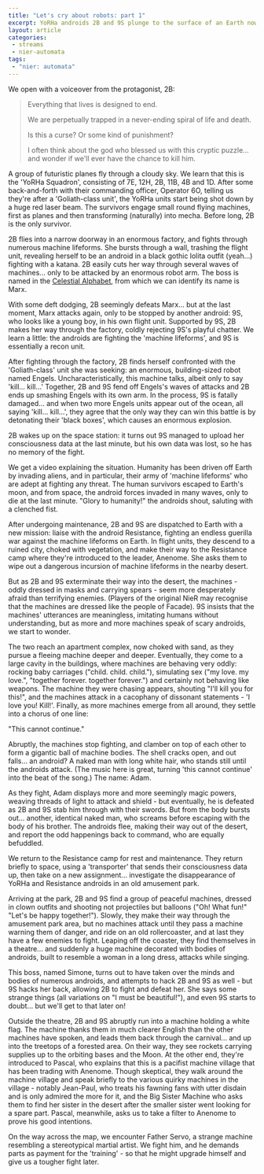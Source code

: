 ```yaml
---
title: "Let's cry about robots: part 1"
excerpt: YoRHa androids 2B and 9S plunge to the surface of an Earth now ruled by machines, and find things aren't quite what they expected.
layout: article
categories:
 - streams
 - nier-automata
tags:
 - "nier: automata"
---
```

<figure>
	<div id="twitch-embed"></div>
</figure>

<script src="https://embed.twitch.tv/embed/v1.js"></script>

<script type="text/javascript">
  new Twitch.Embed("twitch-embed", {
    width: 666,
    height: 480,
    video: 219651754
  });
</script>

We open with a voiceover from the protagonist, 2B:

> Everything that lives is designed to end.
> 
> We are perpetually trapped in a never-ending spiral of life and death.
>
> Is this a curse? Or some kind of punishment?
>
> I often think about the god who blessed us with this cryptic puzzle... and wonder if we'll ever have the chance to kill him.

A group of futuristic planes fly through a cloudy sky. We learn that this is the 'YoRHa Squadron', consisting of 7E, 12H, 2B, 11B, 4B and 1D. After some back-and-forth with their commanding officer, Operator 6O, telling us they're after a 'Goliath-class unit', the YoRHa units start being shot down by a huge red laser beam. The survivors engage small round flying machines, first as planes and then transforming (naturally) into mecha. Before long, 2B is the only survivor.

2B flies into a narrow doorway in an enormous factory, and fights through numerous machine lifeforms. She bursts through a wall, trashing the flight unit, revealing herself to be an android in a black gothic lolita outfit (yeah...) fighting with a katana. 2B easily cuts her way through several waves of machines... only to be attacked by an enormous robot arm. The boss is named in the [Celestial Alphabet](https://en.wikipedia.org/wiki/Celestial_Alphabet), from which we can identify its name is Marx.

With some deft dodging, 2B seemingly defeats Marx... but at the last moment, Marx attacks again, only to be stopped by another android: 9S, who looks like a young boy, in his own flight unit. Supported by 9S, 2B makes her way through the factory, coldly rejecting 9S's playful chatter. We learn a little: the androids are fighting the 'machine lifeforms', and 9S is essentially a recon unit.

After fighting through the factory, 2B finds herself confronted with the 'Goliath-class' unit she was seeking: an enormous, building-sized robot named Engels. Uncharacteristically, this machine talks, albeit only to say 'kill... kill...' Together, 2B and 9S fend off Engels's waves of attacks and 2B ends up smashing Engels with its own arm. In the process, 9S is fatally damaged... and when two more Engels units appear out of the ocean, all saying 'kill... kill...', they agree that the only way they can win this battle is by detonating their 'black boxes', which causes an enormous explosion.

2B wakes up on the space station: it turns out 9S managed to upload her consciousness data at the last minute, but his own data was lost, so he has no memory of the fight.

We get a video explaining the situation. Humanity has been driven off Earth by invading aliens, and in particular, their army of 'machine lifeforms' who are adept at fighting any threat. The human survivors escaped to Earth's moon, and from space, the android forces invaded in many waves, only to die at the last minute. "Glory to humanity!" the androids shout, saluting with a clenched fist.

After undergoing maintenance, 2B and 9S are dispatched to Earth with a new mission: liaise with the android Resistance, fighting an endless guerilla war against the machine lifeforms on Earth. In flight units, they descend to a ruined city, choked with vegetation, and make their way to the Resistance camp where they're introduced to the leader, Anenome. She asks them to wipe out a dangerous incursion of machine lifeforms in the nearby desert.

But as 2B and 9S exterminate their way into the desert, the machines - oddly dressed in masks and carrying spears - seem more desperately afraid than terrifying enemies. (Players of the original NieR may recognise that the machines are dressed like the people of Facade). 9S insists that the machines' utterances are meaningless, imitating humans without understanding, but as more and more machines speak of scary androids, we start to wonder.

The two reach an apartment complex, now choked with sand, as they pursue a fleeing machine deeper and deeper. Eventually, they come to a large cavity in the buildings, where machines are behaving very oddly: rocking baby carriages ("child. child. child."), simulating sex ("my love. my love.", "together forever. together forever.") and certainly not behaving like weapons. The machine they were chasing appears, shouting "I'll kill you for this!", and the machines attack in a cacophany of dissonant statements - 'I love you! Kill!'. Finally, as more machines emerge from all around, they settle into a chorus of one line:

"This cannot continue."

Abruptly, the machines stop fighting, and clamber on top of each other to form a gigantic ball of machine bodies. The shell cracks open, and out falls... an android? A naked man with long white hair, who stands still until the androids attack. (The music here is great, turning 'this cannot continue' into the beat of the song.) The name: Adam.

As they fight, Adam displays more and more seemingly magic powers, weaving threads of light to attack and shield - but eventually, he is defeated as 2B and 9S stab him through with their swords. But from the body bursts out... another, identical naked man, who screams before escaping with the body of his brother. The androids flee, making their way out of the desert, and report the odd happenings back to command, who are equally befuddled.

We return to the Resistance camp for rest and maintenance. They return briefly to space, using a 'transporter' that sends their consciousness data up, then take on a new assignment... investigate the disappearance of YoRHa and Resistance androids in an old amusement park.

Arriving at the park, 2B and 9S find a group of peaceful machines, dressed in clown outfits and shooting not projectiles but balloons ("Oh! What fun!" "Let's be happy together!"). Slowly, they make their way through the amusement park area, but no machines attack until they pass a machine warning them of danger, and ride on an old rollercoaster, and at last they have a few enemies to fight. Leaping off the coaster, they find themselves in a theatre... and suddenly a huge machine decorated with bodies of androids, built to resemble a woman in a long dress, attacks while singing.

This boss, named Simone, turns out to have taken over the minds and bodies of numerous androids, and attempts to hack 2B and 9S as well - but 9S hacks her back, allowing 2B to fight and defeat her. She says some strange things (all variations on "I must be beautiful!"), and even 9S starts to doubt... but we'll get to that later on!

Outside the theatre, 2B and 9S abruptly run into a machine holding a white flag. The machine thanks them in much clearer English than the other machines have spoken, and leads them back through the carnival... and up into the treetops of a forested area. On their way, they see rockets carrying supplies up to the orbiting bases and the Moon. At the other end, they're introduced to Pascal, who explains that this is a pacifist machine village that has been trading with Anenome. Though skeptical, they walk around the machine village and speak briefly to the various quirky machines in the village - notably Jean-Paul, who treats his fawning fans with utter disdain and is only admired the more for it, and the Big Sister Machine who asks them to find her sister in the desert after the smaller sister went looking for a spare part. Pascal, meanwhile, asks us to take a filter to Anenome to prove his good intentions.

On the way across the map, we encounter Father Servo, a strange machine resembling a stereotypical martial artist. We fight him, and he demands parts as payment for the 'training' - so that he might upgrade himself and give us a tougher fight later.